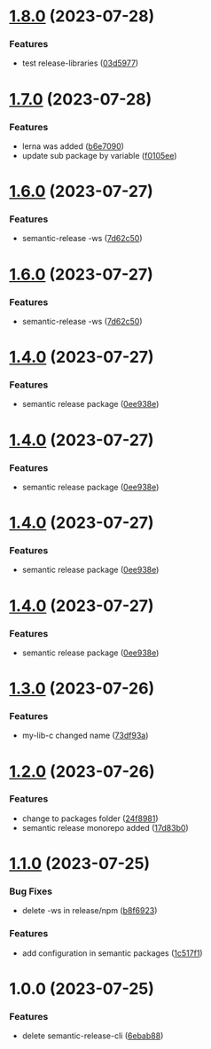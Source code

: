 # [1.8.0](https://github.com/vegueta01/colors-library-test/compare/v1.7.0...v1.8.0) (2023-07-28)


### Features

* test release-libraries ([03d5977](https://github.com/vegueta01/colors-library-test/commit/03d5977d1ffa04d901dd2fdf8cbafe63b7c21380))

# [1.7.0](https://github.com/vegueta01/colors-library-test/compare/v1.6.0...v1.7.0) (2023-07-28)


### Features

* lerna was added ([b6e7090](https://github.com/vegueta01/colors-library-test/commit/b6e7090bf7bdfb77ef17045c5df95fd240ee7993))
* update sub package by variable ([f0105ee](https://github.com/vegueta01/colors-library-test/commit/f0105eed533712b2db5b1f8124a064cbe780dffe))

# [1.6.0](https://github.com/vegueta01/colors-library-test/compare/v1.5.0...v1.6.0) (2023-07-27)


### Features

* semantic-release -ws ([7d62c50](https://github.com/vegueta01/colors-library-test/commit/7d62c50c20f9ed1ca5c0af41fea7fd2a7cb079ce))

# [1.6.0](https://github.com/vegueta01/colors-library-test/compare/v1.5.0...v1.6.0) (2023-07-27)


### Features

* semantic-release -ws ([7d62c50](https://github.com/vegueta01/colors-library-test/commit/7d62c50c20f9ed1ca5c0af41fea7fd2a7cb079ce))

# [1.4.0](https://github.com/vegueta01/colors-library-test/compare/v1.3.0...v1.4.0) (2023-07-27)


### Features

* semantic release package ([0ee938e](https://github.com/vegueta01/colors-library-test/commit/0ee938ed58df506f420f02917c72c71f01d2d940))

# [1.4.0](https://github.com/vegueta01/colors-library-test/compare/v1.3.0...v1.4.0) (2023-07-27)


### Features

* semantic release package ([0ee938e](https://github.com/vegueta01/colors-library-test/commit/0ee938ed58df506f420f02917c72c71f01d2d940))

# [1.4.0](https://github.com/vegueta01/colors-library-test/compare/v1.3.0...v1.4.0) (2023-07-27)


### Features

* semantic release package ([0ee938e](https://github.com/vegueta01/colors-library-test/commit/0ee938ed58df506f420f02917c72c71f01d2d940))

# [1.4.0](https://github.com/vegueta01/colors-library-test/compare/v1.3.0...v1.4.0) (2023-07-27)


### Features

* semantic release package ([0ee938e](https://github.com/vegueta01/colors-library-test/commit/0ee938ed58df506f420f02917c72c71f01d2d940))

# [1.3.0](https://github.com/vegueta01/colors-library-test/compare/v1.2.0...v1.3.0) (2023-07-26)


### Features

* my-lib-c changed name ([73df93a](https://github.com/vegueta01/colors-library-test/commit/73df93ac7a0021d39c5718ca7a285a4c6de8fcee))

# [1.2.0](https://github.com/vegueta01/colors-library-test/compare/v1.1.0...v1.2.0) (2023-07-26)


### Features

* change to packages folder ([24f8981](https://github.com/vegueta01/colors-library-test/commit/24f8981ac554e8d0dfb081bef346cfd5e81bc211))
* semantic release monorepo added ([17d83b0](https://github.com/vegueta01/colors-library-test/commit/17d83b0fe1acc4bcea31f3483a8b36a0d275b0dd))

# [1.1.0](https://github.com/vegueta01/colors-library-test/compare/v1.0.0...v1.1.0) (2023-07-25)


### Bug Fixes

* delete -ws in release/npm ([b8f6923](https://github.com/vegueta01/colors-library-test/commit/b8f692397d32d54bf717a370bc89cf8bf57a86fa))


### Features

* add configuration in semantic packages ([1c517f1](https://github.com/vegueta01/colors-library-test/commit/1c517f1eee7308b5f179f41fcba2d5f849674d5d))

# 1.0.0 (2023-07-25)


### Features

* delete semantic-release-cli ([6ebab88](https://github.com/vegueta01/colors-library-test/commit/6ebab88a5822fcff664ffef0e4069401295328ed))
